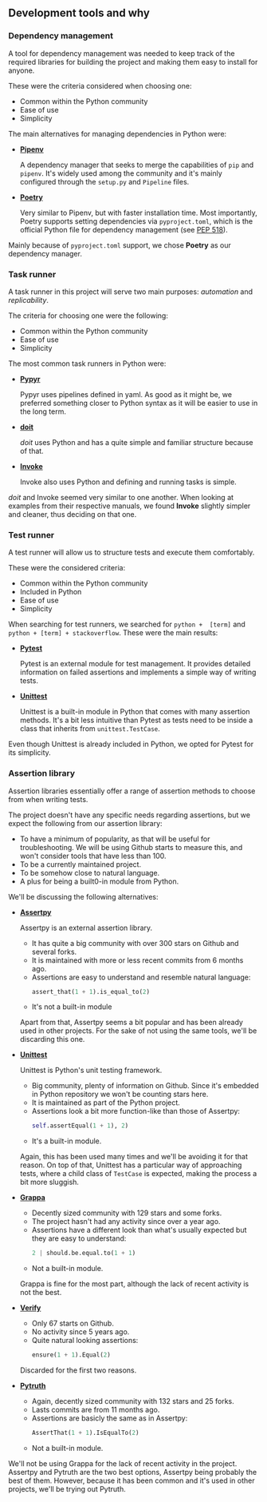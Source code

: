 ## Development tools and why

### Dependency management

A tool for dependency management was needed to keep track
of the required libraries for building the project and making 
them easy to install for anyone. 

These were the criteria considered when choosing one:
- Common within the Python community
- Ease of use
- Simplicity

The main alternatives for managing dependencies in Python 
were:
  
- [**Pipenv**](https://pipenv.pypa.io/en/latest/)
  
  A dependency manager that seeks to merge the
  capabilities of `pip` and `pipenv`. It's widely used 
  among the community and it's mainly configured through
  the `setup.py` and `Pipeline` files. 

- [**Poetry**](https://python-poetry.org/)

  Very similar to Pipenv, but with faster installation
  time. Most importantly, Poetry supports setting dependencies 
  via `pyproject.toml`, which is the official Python file for 
  dependency management (see [PEP 518](https://www.python.org/dev/peps/pep-0518/#file-format)).
  
Mainly because of `pyproject.toml` support, we chose **Poetry** as
our dependency manager.


### Task runner

A task runner in this project will serve two main purposes: 
_automation_ and _replicability_. 

The criteria for choosing one were the following:
- Common within the Python community
- Ease of use
- Simplicity

The most common task runners in Python were:

- [**Pypyr**](https://pypyr.io/docs/)

  Pypyr uses pipelines defined in yaml. As good as it might be,
  we preferred something closer to Python syntax as it will be
  easier to use in the long term.

- [**doit**](https://pydoit.org/contents.html#)

  _doit_ uses Python and has a quite simple and familiar 
  structure because of that.
  
- [**Invoke**](https://www.pyinvoke.org/)

  Invoke also uses Python and defining and running tasks is 
  simple.


_doit_ and Invoke seemed very similar to one another. When 
looking at examples from their respective manuals, we found
**Invoke** slightly simpler and cleaner, thus deciding on that
one. 


### Test runner 

A test runner will allow us to structure tests and execute 
them comfortably.

These were the considered criteria:
- Common within the Python community
- Included in Python
- Ease of use
- Simplicity

When searching for test runners, we searched for `python + 
[term]` and `python + [term] + stackoverflow`. These were the 
main results:

- [**Pytest**](https://docs.pytest.org/en/latest/)

  Pytest is an external module for test management. It provides
  detailed information on failed assertions and implements a 
  simple way of writing tests.
  
- [**Unittest**](https://docs.python.org/3/library/unittest.html)

  Unittest is a built-in module in Python that comes with many
  assertion methods. It's a bit less intuitive than Pytest as
  tests need to be inside a class that inherits from 
  `unittest.TestCase`.

Even though Unittest is already included in Python, we opted
for Pytest for its simplicity.


### Assertion library

Assertion libraries essentially offer a range of assertion 
methods to choose from when writing tests.

The project doesn't have any specific needs regarding assertions, 
but we expect the following from our assertion library:
- To have a minimum of popularity, as that will be useful 
for troubleshooting. We will be using Github starts to measure this,
and won't consider tools that have less than 100.
- To be a currently maintained project.
- To be somehow close to natural language.
- A plus for being a built0-in module from Python.

We'll be discussing the following alternatives:

- [**Assertpy**](https://pypi.org/project/assertpy/)
  
  Assertpy is an external assertion library. 
  - It has quite a big community with over 300 stars on Github and 
  several forks.
  - It is maintained with more or less recent commits from 6 months ago.
  - Assertions are easy to understand and resemble natural language:
    ```python
    assert_that(1 + 1).is_equal_to(2)
    ``` 
  - It's not a built-in module

  Apart from that, Assertpy seems a bit popular and has been already 
  used in other projects. For the sake of not using the same tools, we'll
  be discarding this one.

- [**Unittest**](https://docs.python.org/3/library/unittest.html)

  Unittest is Python's unit testing framework.

  - Big community, plenty of information on Github. Since it's embedded 
  in Python repository we won't be counting stars here.
  - It is maintained as part of the Python project.
  - Assertions look a bit more function-like than those of Assertpy:
    ```python
    self.assertEqual(1 + 1), 2)
    ```
  - It's a built-in module.

  Again, this has been used many times and we'll be avoiding it for that
  reason. On top of that, Unittest has a particular way of approaching
  tests, where a child class of `TestCase` is expected, making the process
  a bit more sluggish.

- [**Grappa**](https://github.com/grappa-py/grappa)

  - Decently sized community with 129 stars and some forks.
  - The project hasn't had any activity since over a year ago.
  - Assertions have a different look than what's usually expected but 
  they are easy to understand:
    ```python
    2 | should.be.equal.to(1 + 1)
    ```
  - Not a built-in module.

  Grappa is fine for the most part, although the lack of recent activity 
  is not the best.

- [**Verify**](https://github.com/grappa-py/grappa)

  - Only 67 starts on Github.
  - No activity since 5 years ago.
  - Quite natural looking assertions:
    ```python
    ensure(1 + 1).Equal(2)
    ```

  Discarded for the first two reasons.

- [**Pytruth**](https://github.com/google/pytruth)

  - Again, decently sized community with 132 stars and 25 forks.
  - Lasts commits are from 11 months ago.
  - Assertions are basicly the same as in Assertpy:
    ```python
    AssertThat(1 + 1).IsEqualTo(2)
    ```
  - Not a built-in module.

We'll not be using Grappa for the lack of recent activity in the 
project. Assertpy and Pytruth are the two best options, Assertpy being
probably the best of them. However, because it has been common and 
it's used in other projects, we'll be trying out Pytruth.
